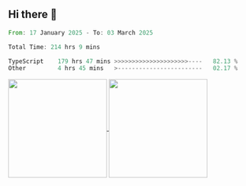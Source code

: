 ## Hi there 👋
<!--START_SECTION:waka-->

```rust
From: 17 January 2025 - To: 03 March 2025

Total Time: 214 hrs 9 mins

TypeScript    179 hrs 47 mins >>>>>>>>>>>>>>>>>>>>>----   82.13 %
Other         4 hrs 45 mins   >------------------------   02.17 %
```

<!--END_SECTION:waka-->

<a href="https://github.com/anuraghazra/github-readme-stats">
  <img height=200 align="center" src="https://github-readme-stats.vercel.app/api/top-langs/?username=paulgeorge35&layout=donut&langs_count=5&theme=transparent" />
</a>
<a href="https://github.com/anuraghazra/convoychat">
  <img height=200 align="center" src="https://github-readme-stats.vercel.app/api?username=paulgeorge35&show_icons=true&show=prs_merged&theme=transparent&rank_icon=github" />
</a>
